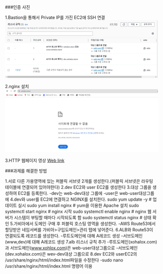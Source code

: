 ###인증 사진

1.Bastion을 통해서 Private IP를 가진 EC2애 SSH 연결
![img1.png](img1.png)

2.nginx 설치 
![img2.png](img2.png)

3.HTTP 웹페이지 영상
[Web link]()


###과제를 해결한 방법

1.서로 다른 가용영역에 있는 퍼블릭 서브넷 2개를 생성한다.(퍼블릭 서브넷은 라우팅 테이블에 연결되어 있어야한다)
2.dev EC2와 user EC2를 생성한다
3.대상 그룹을 생성하여 EC2를 등록한다.
 -dev는 web-dev대상 그룹에
 -user은 web-user대상그룹에
4.dev와 user를 EC2에 연결하고 NGINX를 설치한다.
 sudo yum update -y # 업데이트 실시
 sudo yum install nginx # yum을 이용한 Apache 설치
 sudo systemctl start nginx # nginx 시작
 sudo systemctl enable nginx # nginx 웹 서버가 시스템이 부팅할 때마다 시작되도록 함
 sudo systemctl status nginx # 상태 확인
5.가비아에서 도메인 구매 후 퍼블릭 호스팅 영역을 생성한다.
 -AWS Route53에서 할당받은 네임서버를 가비아>구입도메인>관리 탭에 넣어준다.
6.ALB와 Route53이 연결되도록 레코드를 생성한다.
 -루트도메인에 대해 A레코드 생성 
 -서브도메인(www,dev)에 대해 A레코드 생성 
7.alb 리스너 규칙 추가
 -루트도메인(xohalox.com)과 서브도메인(www.xohlox.com)은 web-user대상그룹으로 
 -서브도메인(dev.xohalox.com)은 wev-dev대상 그룹으로
8.dev EC2와 userEC2의 /usr/share/nginx/html/index.html파일을 수정한다
 -sudo nano /usr/share/nginx/html/index.html 명령어 이용